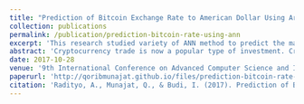 ```yaml
---
title: "Prediction of Bitcoin Exchange Rate to American Dollar Using Artificial Neural Network Methods"
collection: publications
permalink: /publication/prediction-bitcoin-rate-using-ann
excerpt: 'This research studied variety of ANN method to predict the market value of one of the most used cryptocurrency, Bitcoin.'
abstract: 'Cryptocurrency trade is now a popular type of investment. Cryptocurrency market has been treated similar to foreign exchange and stock market. However, because of its volatility, there is a need for a prediction tool for investors to help them consider investment decisions for cryptocurrency trade. Nowadays, Artificial Neural Network (ANN) computing based tools are commonly used in stock and foreign exchange market predictions. There has been much research about ANN predictor on stocks and foreign exchange as case studies but none on cryptocurrency. Therefore, this research studied variety of ANN method to predict the market value of one of the most used cryptocurrency, Bitcoin. The ANN methods will be used to develop model to predict the close value of Bitcoin in the next day (next day prediction). This study compares four ANN methods, namely backpropagation neural network (BPNN), genetic algorithm neural network (GANN), genetic algorithm backpropagation neural network (GABPNN), and neuro-evolution of augmenting topologies (NEAT). The methods are evaluated based on accuracy and complexity. The result of the experiment showed that BPNN is the best method with MAPE 1.998 ± 0.038 % and training time 347 ± 63 seconds.'
date: 2017-10-28
venue: '9th International Conference on Advanced Computer Science and Information Systems (ICACSIS), Jakarta'
paperurl: 'http://qoribmunajat.github.io/files/prediction-bitcoin-rate-using-ann.pdf'
citation: 'Radityo, A., Munajat, Q., & Budi, I. (2017). Prediction of Bitcoin Exchange Rate to American Dollar Using Artificial Neural Network Methods. <i>9th International Conference on Advanced Computer Science and Information Systems (ICACSIS)</i>.'
---
```

